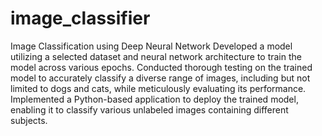 # image_classifier
Image Classification using Deep Neural Network
Developed a model utilizing a selected dataset and neural network architecture to train the model across various epochs.
Conducted thorough testing on the trained model to accurately classify a diverse range of images, including but not limited to dogs and cats, while meticulously evaluating its performance.
Implemented a Python-based application to deploy the trained model, enabling it to classify various unlabeled images containing different subjects.
